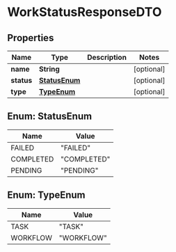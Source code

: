 

# WorkStatusResponseDTO


## Properties

Name | Type | Description | Notes
------------ | ------------- | ------------- | -------------
**name** | **String** |  |  [optional]
**status** | [**StatusEnum**](#StatusEnum) |  |  [optional]
**type** | [**TypeEnum**](#TypeEnum) |  |  [optional]



## Enum: StatusEnum

Name | Value
---- | -----
FAILED | &quot;FAILED&quot;
COMPLETED | &quot;COMPLETED&quot;
PENDING | &quot;PENDING&quot;



## Enum: TypeEnum

Name | Value
---- | -----
TASK | &quot;TASK&quot;
WORKFLOW | &quot;WORKFLOW&quot;




